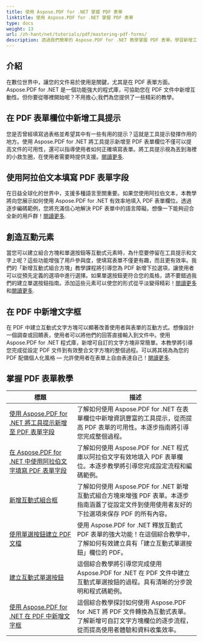 ```yaml
---
title: 使用 Aspose.PDF for .NET 掌握 PDF 表單
linktitle: 使用 Aspose.PDF for .NET 掌握 PDF 表單
type: docs
weight: 13
url: /zh-hant/net/tutorials/pdf/mastering-pdf-forms/
description: 透過我們簡單的 Aspose.PDF for .NET 教學掌握 PDF 表單。學習新增工具提示、填充欄位以及建立互動式元件。
---
```

## 介紹

在數位世界中，讓您的文件易於使用是關鍵，尤其是在 PDF 表單方面。 Aspose.PDF for .NET 是一個功能強大的程式庫，可協助您在 PDF 文件中新增互動性。但你要從哪裡開始呢？不用擔心;我們為您提供了一些精彩的教學。

## 在 PDF 表單欄位中新增工具提示

您是否曾經填寫過表格並希望其中有一些有用的提示？這就是工具提示發揮作用的地方。使用 Aspose.PDF for .NET 將工具提示新增至 PDF 表單欄位不僅可以提高文件的可用性，還可以指導使用者如何正確填寫表單。將工具提示視為丟到海裡的小救生圈，在使用者需要時提供支援。[閱讀更多](./adding-tooltips-to-pdf-form-fields/).

## 使用阿拉伯文本填寫 PDF 表單字段

在日益全球化的世界中，支援多種語言至關重要。如果您使用阿拉伯文本，本教學將向您展示如何使用 Aspose.PDF for .NET 有效率地填入 PDF 表單欄位。透過逐步編碼範例，您將充滿信心地解決 PDF 表單中的語言障礙。想像一下能夠迎合全新的用戶群！[閱讀更多](./fill-pdf-form-fields-with-arabic-text/).

## 創造互動元素

當您可以建立組合方塊和單選按鈕等互動式元素時，為什麼要停留在工具提示和文字上呢？這些功能增強了用戶參與度，使填寫表單不僅更有趣，而且更有效率。我們的「新增互動式組合方塊」教學課程將引導您為 PDF 新增下拉選項，讓使用者可以從預先定義的選項中進行選擇。如果單選按鈕更符合您的風格，請不要錯過我們的建立單選按鈕指南。添加這些元素可以使您的形式從平淡變得精彩！[閱讀更多](./add-interactive-combo-boxes/)和[閱讀更多](./create-interactive-radio-buttons/).


## 在 PDF 中新增文字框

在 PDF 中建立互動式文字方塊可以顯著改善使用者與表單的互動方式。想像設計一個調查或回饋表，使用者可以將他們的回答直接輸入到文件中。使用 Aspose.PDF for .NET 程式庫，新增可自訂的文字方塊非常簡單。本教學將引導您完成從設定 PDF 文件到有效整合文字方塊的整個過程。可以將其視為為您的 PDF 配備個人化風格 — 允許使用者在表單上自由表達自己！[閱讀更多](./adding-text-boxes/).

## 掌握 PDF 表單教學
| 標題 | 描述 |
| --- | --- | 
| [使用 Aspose.PDF for .NET 將工具提示新增至 PDF 表單字段](./adding-tooltips-to-pdf-form-fields/) | 了解如何使用 Aspose.PDF for .NET 在表單欄位中新增資訊豐富的工具提示，從而提高 PDF 表單的可用性。本逐步指南將引導您完成整個過程。 |  
| [在 Aspose.PDF for .NET 中使用阿拉伯文字填寫 PDF 表單字段](./fill-pdf-form-fields-with-arabic-text/) | 了解如何使用 Aspose.PDF for .NET 程式庫以阿拉伯文字有效地填入 PDF 表單欄位。本逐步教學將引導您完成設定流程和編碼範例。 |  
| [新增互動式組合框](./add-interactive-combo-boxes/) | 了解如何使用 Aspose.PDF for .NET 新增互動式組合方塊來增強 PDF 表單。本逐步指南涵蓋了從設定文件到使用使用者友好的下拉選項來保存 PDF 的所有內容。 |  
| [使用單選按鈕建立 PDF 文檔](./creating-pdf-document-with-radio-buttons/) | 使用 Aspose.PDF for .NET 釋放互動式 PDF 表單的強大功能！在這個綜合教學中，了解如何有效建立具有「建立互動式單選按鈕」欄位的 PDF。 |  
| [建立互動式單選按鈕](./create-interactive-radio-buttons/) | 這個綜合教學將引導您完成使用 Aspose.PDF for .NET 在 PDF 文件中建立互動式單選按鈕的過程。具有清晰的分步說明和程式碼範例。 |  
| [使用 Aspose.PDF for .NET 在 PDF 中新增文字框](./adding-text-boxes/) | 這個綜合教學探討如何使用 Aspose.PDF for .NET 將 PDF 文件轉換為互動式表單。了解新增可自訂文字方塊欄位的逐步流程，從而提高使用者體驗和資料收集效率。 |  